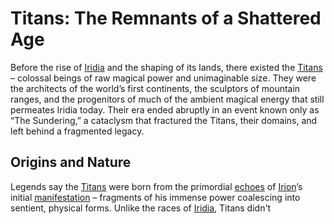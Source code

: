# Titans: The Remnants of a Shattered Age

Before the rise of [Iridia](/geography/world/iridia.md) and the shaping of its lands, there existed the [Titans](/raw/20250504/titan/titans.md) – colossal beings of raw magical power and unimaginable size.  They were the architects of the world’s first continents, the sculptors of mountain ranges, and the progenitors of much of the ambient magical energy that still permeates Iridia today. Their era ended abruptly in an event known only as “The Sundering,” a cataclysm that fractured the Titans, their domains, and left behind a fragmented legacy.

## Origins and Nature

Legends say the [Titans](/raw/20250504/titan/titans.md) were born from the primordial [echoes](/raw/20250501/soul/echoes.md) of [Irion](/being/deity/irion.md)’s initial [manifestation](/structure/chronological/event/manifestation.md) – fragments of his immense power coalescing into sentient, physical forms.  Unlike the races of [Iridia](/geography/world/iridia.md), Titans didn't 
